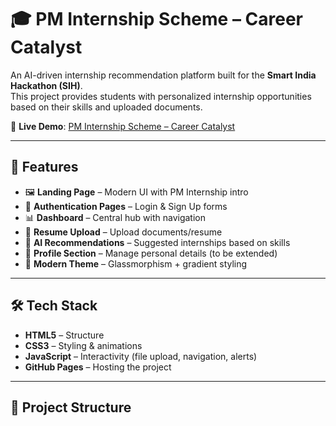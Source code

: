 # 🎓 PM Internship Scheme – Career Catalyst

An AI-driven internship recommendation platform built for the **Smart India Hackathon (SIH)**.  
This project provides students with personalized internship opportunities based on their skills and uploaded documents.

🔗 **Live Demo**: [PM Internship Scheme – Career Catalyst](https://suryanshtomar2004.github.io/SIH-Project-carriercatalyst/)

---

## 📌 Features
- 🖼️ **Landing Page** – Modern UI with PM Internship intro  
- 🔑 **Authentication Pages** – Login & Sign Up forms  
- 📊 **Dashboard** – Central hub with navigation  
- 📄 **Resume Upload** – Upload documents/resume  
- 🤖 **AI Recommendations** – Suggested internships based on skills  
- 👤 **Profile Section** – Manage personal details (to be extended)  
- 🎨 **Modern Theme** – Glassmorphism + gradient styling  

---

## 🛠️ Tech Stack
- **HTML5** – Structure  
- **CSS3** – Styling & animations  
- **JavaScript** – Interactivity (file upload, navigation, alerts)  
- **GitHub Pages** – Hosting the project  

---

## 📂 Project Structure
